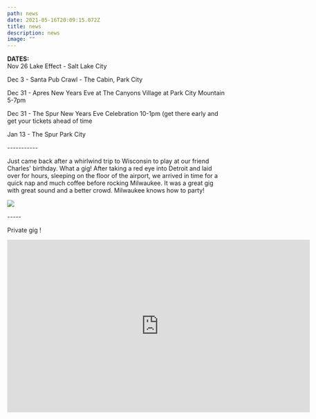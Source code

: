 ```yaml
---
path: news
date: 2021-05-16T20:09:15.072Z
title: news
description: news
image: ""
---
```

**D﻿ATES:**\
Nov 26  Lake Effect - Salt Lake City 

D﻿ec 3 - Santa Pub Crawl - The Cabin, Park City

D﻿ec 31 - Apres New Years Eve at The Canyons Village at Park City Mountain 5-7pm

D﻿ec 31 - The Spur New Years Eve Celebration 10-1pm (get there early and get your tickets ahead of time

J﻿an 13 - The Spur Park City





\-﻿----------



Just came back after a whirlwind trip to Wisconsin to play at our friend Charles' birthday. What a gig!  After taking a red eye into Detroit and laid over for hours, sleeping on the floor of the airport, we arrived in time for a quick nap and much coffee before rocking Milwaukee.  It was a great gig with great sound and a better crowd. Milwaukee knows how to party!

![](https://ucarecdn.com/8093cbc2-2f70-4a58-8008-a333ce52118e/)

\-----

Private gig !

<iframe src="https://www.facebook.com/plugins/video.php?height=314&href=https%3A%2F%2Fwww.facebook.com%2Feventrightllc%2Fvideos%2F1375429956212645%2F&show_text=false&width=600&t=0" width="700" height="400" style="border:none;overflow:hidden" scrolling="no" frameborder="0" allowfullscreen="true" allow="autoplay; clipboard-write; encrypted-media; picture-in-picture; web-share" allowFullScreen="true"></iframe>